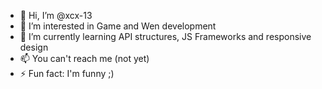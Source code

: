 - 👋 Hi, I’m @xcx-13
- 👀 I’m interested in Game and Wen development
- 🌱 I’m currently learning API structures, JS Frameworks and responsive design
- 📫 You can't reach me (not yet)
- ⚡ Fun fact: I'm funny ;)

